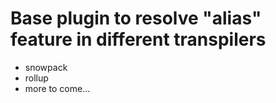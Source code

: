# Base plugin to resolve "alias" feature in different transpilers
- snowpack
- rollup
- more to come...
